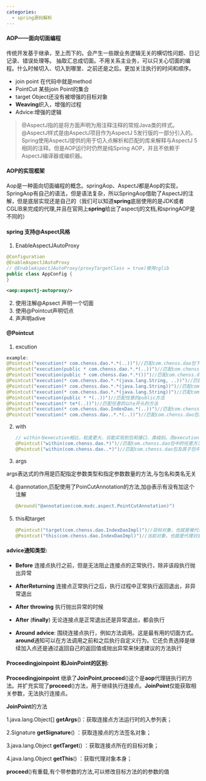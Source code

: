 ```yaml
---
categories:
  - spring源码解析
---
```

#### AOP——面向切面编程

传统开发基于继承，至上而下的。会产生一些跟业务逻辑无关的横切性问题、日记记录、错误处理等。 抽取汇总成切面。不用关系主业务，可以只关心切面的编程。什么时候切入、切入到哪里、之前还是之后。更加关注执行的时间和顺序。

* join point 在代码中就是method
* PointCut 某些join Point的集合
* target Object还没有被增强的目标对象
* **Weaving**织入，增强的过程
* Advice:增强的逻辑

>@AspectJ指的是将方面声明为用注释注释的常规Java类的样式。@AspectJ样式是由AspectJ项目作为AspectJ 5发行版的一部分引入的。Spring使用AspectJ提供的用于切入点解析和匹配的库来解释与AspectJ 5相同的注释。但是AOP运行时仍然是纯Spring AOP，并且不依赖于AspectJ编译器或编织器。

#### AOP的实现框架

Aop是一种面向切面编程的概念。springAop、AspectJ都是Aop的实现，SpringAop有自己的语法，但是语法复杂，所以SpringAop借助了AspectJ的注解，但是底层实现还是自己的（我们可以知道**spring**底层使用的是JDK或者CGLIB来完成的代理,并且在官网上**spring**给出了aspectj的文档,和springAOP是不同的）

#### spring 支持@Aspect风格

1. EnableAspectJAutoProxy

```java
@Configuration
@EnableAspectJAutoProxy
// @EnableAspectJAutoProxy(proxyTargetClass = true)使用cglib
public class AppConfig {
}
```

```xml
<aop:aspectj-autoproxy/>
```

2. 使用注解@Apsect 声明一个切面
3. 使用@Pointcut声明切点
4. 声声明adive

#### @Pointcut

1. excution

```java
example:
@Pointcut("execution(* com.chenss.dao.*.*(..))")//匹配com.chenss.dao包下的任意接口和类的任意方法
@Pointcut("execution(public * com.chenss.dao.*.*(..))")//匹配com.chenss.dao包下的任意接口和类的public方法
@Pointcut("execution(public * com.chenss.dao.*.*())")//匹配com.chenss.dao包下的任意接口和类的public 无方法参数的方法
@Pointcut("execution(* com.chenss.dao.*.*(java.lang.String, ..))")//匹配com.chenss.dao包下的任意接口和类的第一个参数为String类型的方法
@Pointcut("execution(* com.chenss.dao.*.*(java.lang.String))")//匹配com.chenss.dao包下的任意接口和类的只有一个参数，且参数为String类型的方法
@Pointcut("execution(* com.chenss.dao.*.*(java.lang.String))")//匹配com.chenss.dao包下的任意接口和类的只有一个参数，且参数为String类型的方法
@Pointcut("execution(public * *(..))")//匹配任意的public方法
@Pointcut("execution(* te*(..))")//匹配任意的以te开头的方法
@Pointcut("execution(* com.chenss.dao.IndexDao.*(..))")//匹配com.chenss.dao.IndexDao接口中任意的方法
@Pointcut("execution(* com.chenss.dao..*.*(..))")//匹配com.chenss.dao包及其子包中任意的方法

```

2. with

   ```java
   // within与execution相比，粒度更大，仅能实现到包和接口、类级别。而execution可以精确到方法的返回值，参数个数、修饰符、参数类型等
   @Pointcut("within(com.chenss.dao.*)")//匹配com.chenss.dao包中的任意方法
   @Pointcut("within(com.chenss.dao..*)")//匹配com.chenss.dao包及其子包中的任意方法
   ```

3.  args

   args表达式的作用是匹配指定参数类型和指定参数数量的方法,与包名和类名无关

4. @annotation,匹配使用了PoinCutAnnotation的方法,加@表示有没有加这个注解

   ```java
   @Around("@annotation(com.mxdc.aspect.PointCutAnnotation)")
   ```

5. this和target

   ```java
   @Pointcut("target(com.chenss.dao.IndexDaoImpl)")//目标对象，也就是被代理的对象。限制目标对象为com.chenss.dao.IndexDaoImpl类
   @Pointcut("this(com.chenss.dao.IndexDaoImpl)")//当前对象，也就是代理对象，代理对象时通过代理目标对象的方式获取新的对象，与原值并非一个
   ```

   

#### **advice**通知类型:

* **Before** 连接点执行之前，但是无法阻止连接点的正常执行，除非该段执行抛出异常

*  **AfterReturning**  连接点正常执行之后，执行过程中正常执行返回退出，非异常退出

* **After** **throwing**  执行抛出异常的时候

* **After** (**finally**)  无论连接点是正常退出还是异常退出，都会执行

* **Around** **advice**: 围绕连接点执行，例如方法调用。这是最有用的切面方式。**around**通知可以在方法调用之前和之后执行自定义行为。它还负责选择是继续加入点还是通过返回自己的返回值或抛出异常来快速建议的方法执行



#### **Proceedingjoinpoint** 和**JoinPoint**的区别:

**Proceedingjoinpoint** 继承了**JoinPoint**,**proceed**()这个是**aop**代理链执行的方法。并扩充实现了**proceed**()方法，用于继续执行连接点。**JoinPoint**仅能获取相关参数，无法执行连接点。

**JoinPoint**的方法

1.java.lang.Object[] **getArgs**()：获取连接点方法运行时的入参列表； 

2.Signature **getSignature**() ：获取连接点的方法签名对象； 

3.java.lang.Object **getTarget**() ：获取连接点所在的目标对象； 

4.java.lang.Object **getThis**() ：获取代理对象本身；

**proceed**()有重载,有个带参数的方法,可以修改目标方法的的参数的值

